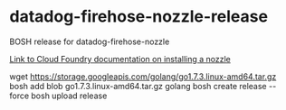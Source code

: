 # datadog-firehose-nozzle-release

BOSH release for datadog-firehose-nozzle

[Link to Cloud Foundry documentation on installing a nozzle](https://docs.cloudfoundry.org/loggregator/nozzle-tutorial.html)

wget https://storage.googleapis.com/golang/go1.7.3.linux-amd64.tar.gz
bosh add blob go1.7.3.linux-amd64.tar.gz golang
bosh create release --force
bosh upload release
